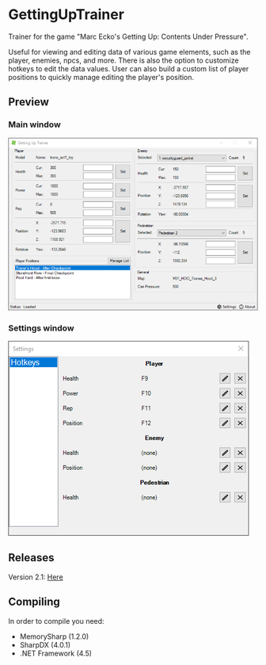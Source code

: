 # GettingUpTrainer
Trainer for the game "Marc Ecko's Getting Up: Contents Under Pressure".

Useful for viewing and editing data of various game elements, such as the player, enemies, npcs, and more.
There is also the option to customize hotkeys to edit the data values.
User can also build a custom list of player positions to quickly manage editing the player's position.

## Preview
### Main window
![Main window preview image](preview_main.png)
### Settings window
![Settings window preview image](preview_settings.png)

## Releases
Version 2.1: [Here](https://github.com/bilakispa/GettingUpTrainer/releases/tag/v2.1)

## Compiling
In order to compile you need:
* MemorySharp (1.2.0)
* SharpDX (4.0.1)
* .NET Framework (4.5)
